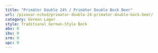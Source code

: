 ```yaml
---
title: "Primátor Double 24% / Primátor Double Bock Beer"
url: /pivovar-nchod/primator-double-24-primator-double-bock-beer/
category: German Lager
style: Traditional German-Style Bock
abv: 0
ibu: 0
srm: 0
upc: 0
---
```


